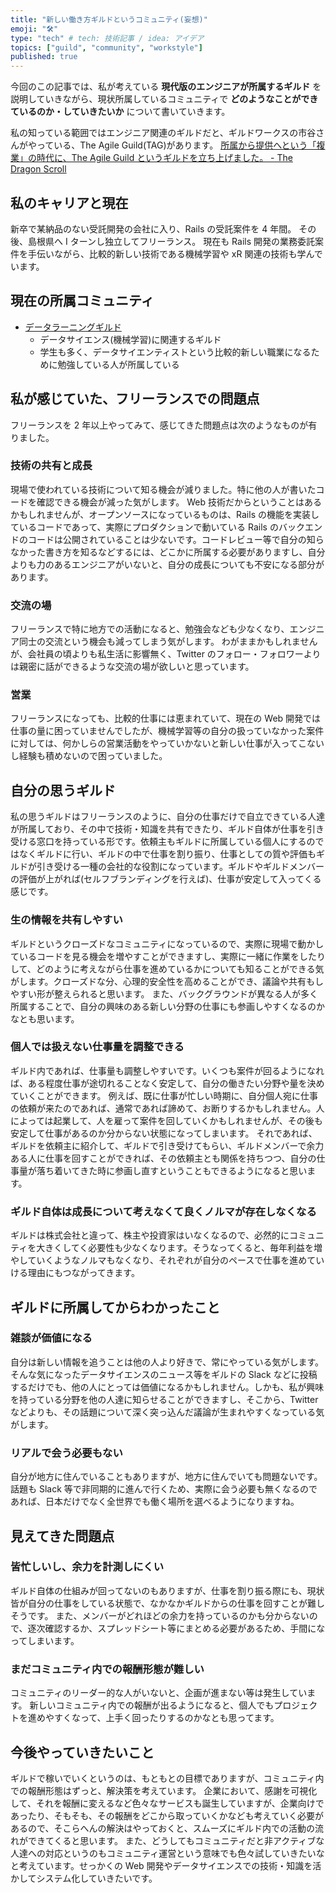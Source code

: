 ```yaml
---
title: "新しい働き方ギルドというコミュニティ(妄想)"
emoji: "🛠"
type: "tech" # tech: 技術記事 / idea: アイデア
topics: ["guild", "community", "workstyle"]
published: true
---
```


今回のこの記事では、私が考えている **現代版のエンジニアが所属するギルド** を説明していきながら、現状所属しているコミュニティで **どのようなことができているのか・していきたいか** について書いていきます。

私の知っている範囲ではエンジニア関連のギルドだと、ギルドワークスの市谷さんがやっている、The Agile Guild(TAG)があります。
[所属から提供へという「複業」の時代に、The Agile Guild というギルドを立ち上げました。 \- The Dragon Scroll](http://papanda.hatenablog.com/entry/2018/08/13/%E6%89%80%E5%B1%9E%E3%81%8B%E3%82%89%E6%8F%90%E4%BE%9B%E3%81%B8%E3%81%A8%E3%81%84%E3%81%86%E3%80%8C%E8%A4%87%E6%A5%AD%E3%80%8D%E3%81%AE%E6%99%82%E4%BB%A3%E3%81%AB%E3%80%81The_Agile_Guild%E3%81%A8)

## 私のキャリアと現在

新卒で某納品のない受託開発の会社に入り、Rails の受託案件を 4 年間。
その後、島根県へ I ターンし独立してフリーランス。
現在も Rails 開発の業務委託案件を手伝いながら、比較的新しい技術である機械学習や xR 関連の技術も学んでいます。

## 現在の所属コミュニティ

- [データラーニングギルド](https://data-learning.com/guild)
  - データサイエンス(機械学習)に関連するギルド
  - 学生も多く、データサイエンティストという比較的新しい職業になるために勉強している人が所属している

## 私が感じていた、フリーランスでの問題点

フリーランスを 2 年以上やってみて、感じてきた問題点は次のようなものが有りました。

### 技術の共有と成長

現場で使われている技術について知る機会が減りました。特に他の人が書いたコードを確認できる機会が減った気がします。
Web 技術だからということはあるかもしれませんが、オープンソースになっているものは、Rails の機能を実装しているコードであって、実際にプロダクションで動いている Rails のバックエンドのコードは公開されていることは少ないです。コードレビュー等で自分の知らなかった書き方を知るなどするには、どこかに所属する必要がありますし、自分よりも力のあるエンジニアがいないと、自分の成長についても不安になる部分があります。

### 交流の場

フリーランスで特に地方での活動になると、勉強会なども少なくなり、エンジニア同士の交流という機会も減ってしまう気がします。
わがままかもしれませんが、会社員の頃よりも私生活に影響無く、Twitter のフォロー・フォロワーよりは親密に話ができるような交流の場が欲しいと思っています。

### 営業

フリーランスになっても、比較的仕事には恵まれていて、現在の Web 開発では仕事の量に困っていませんでしたが、機械学習等の自分の扱っていなかった案件に対しては、何かしらの営業活動をやっていかないと新しい仕事が入ってこないし経験も積めないので困っていました。

## 自分の思うギルド

私の思うギルドはフリーランスのように、自分の仕事だけで自立できている人達が所属しており、その中で技術・知識を共有できたり、ギルド自体が仕事を引き受ける窓口を持っている形です。依頼主もギルドに所属している個人にするのではなくギルドに行い、ギルドの中で仕事を割り振り、仕事としての質や評価もギルドが引き受ける一種の会社的な役割になっています。ギルドやギルドメンバーの評価が上がれば(セルフブランディングを行えば)、仕事が安定して入ってくる感じです。

### 生の情報を共有しやすい

ギルドというクローズドなコミュニティになっているので、実際に現場で動かしているコードを見る機会を増やすことができますし、実際に一緒に作業をしたりして、どのように考えながら仕事を進めているかについても知ることができる気がします。クローズドな分、心理的安全性を高めることができ、議論や共有もしやすい形が整えられると思います。
また、バックグラウンドが異なる人が多く所属することで、自分の興味のある新しい分野の仕事にも参画しやすくなるのかなとも思います。

### 個人では扱えない仕事量を調整できる

ギルド内であれば、仕事量も調整しやすいです。いくつも案件が回るようになれば、ある程度仕事が途切れることなく安定して、自分の働きたい分野や量を決めていくことができます。
例えば、既に仕事が忙しい時期に、自分個人宛に仕事の依頼が来たのであれば、通常であれば諦めて、お断りするかもしれません。人によっては起業して、人を雇って案件を回していくかもしれませんが、その後も安定して仕事があるのか分からない状態になってしまいます。
それであれば、ギルドを依頼主に紹介して、ギルドで引き受けてもらい、ギルドメンバーで余力ある人に仕事を回すことができれば、その依頼主とも関係を持ちつつ、自分の仕事量が落ち着いてきた時に参画し直すということもできるようになると思います。

### ギルド自体は成長について考えなくて良くノルマが存在しなくなる

ギルドは株式会社と違って、株主や投資家はいなくなるので、必然的にコミュニティを大きくしてく必要性も少なくなります。そうなってくると、毎年利益を増やしていくようなノルマもなくなり、それぞれが自分のペースで仕事を進めていける理由にもつながってきます。

## ギルドに所属してからわかったこと

### 雑談が価値になる

自分は新しい情報を追うことは他の人より好きで、常にやっている気がします。そんな気になったデータサイエンスのニュース等をギルドの Slack などに投稿するだけでも、他の人にとっては価値になるかもしれません。しかも、私が興味を持っている分野を他の人達に知らせることができますし、そこから、Twitter などよりも、その話題について深く突っ込んだ議論が生まれやすくなっている気がします。

### リアルで会う必要もない

自分が地方に住んでいることもありますが、地方に住んでいても問題ないです。
話題も Slack 等で非同期的に進んで行くため、実際に会う必要も無くなるのであれば、日本だけでなく全世界でも働く場所を選べるようになりますね。

## 見えてきた問題点

### 皆忙しいし、余力を計測しにくい

ギルド自体の仕組みが回ってないのもありますが、仕事を割り振る際にも、現状皆が自分の仕事をしている状態で、なかなかギルドからの仕事を回すことが難しそうです。
また、メンバーがどれほどの余力を持っているのかも分からないので、逐次確認するか、スプレッドシート等にまとめる必要があるため、手間になってしまいます。

### まだコミュニティ内での報酬形態が難しい

コミュニティのリーダー的な人がいないと、企画が進まない等は発生しています。
新しいコミュニティ内での報酬が出るようになると、個人でもプロジェクトを進めやすくなって、上手く回ったりするのかなとも思ってます。

## 今後やっていきたいこと

ギルドで稼いでいくというのは、もともとの目標でありますが、コミュニティ内での報酬形態はずっと、解決策を考えています。
企業において、感謝を可視化して、それを報酬に変えるなど色々なサービスも誕生していますが、企業向けであったり、そもそも、その報酬をどこから取っていくかなども考えていく必要があるので、そこらへんの解決はやっておくと、スムーズにギルド内での活動の流れができてくると思います。
また、どうしてもコミュニティだと非アクティブな人達への対応というのもコミュニティ運営という意味でも色々試していきたいなと考えています。せっかくの Web 開発やデータサイエンスでの技術・知識を活かしてシステム化していきたいです。
